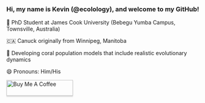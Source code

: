 ### Hi, my name is Kevin (@ecolology), and welcome to my GitHub!


:kangaroo:   PhD Student at James Cook University (Bebegu Yumba Campus, Townsville, Australia)

:canada:   Canuck originally from Winnipeg, Manitoba

:tropical_fish:   Developing coral population models that include realistic evolutionary dynamics

😄  Pronouns:  Him/His


<a href="https://www.buymeacoffee.com/ecolology" target="_blank"><img src="https://www.buymeacoffee.com/assets/img/custom_images/orange_img.png" alt="Buy Me A Coffee" style="height: 41px !important;width: 174px !important;box-shadow: 0px 3px 2px 0px rgba(190, 190, 190, 0.5) !important;-webkit-box-shadow: 0px 3px 2px 0px rgba(190, 190, 190, 0.5) !important;" ></a>



